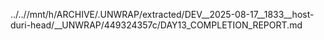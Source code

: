 ../..//mnt/h/ARCHIVE/.UNWRAP/extracted/DEV__2025-08-17__1833__host-duri-head/__UNWRAP/449324357c/DAY13_COMPLETION_REPORT.md